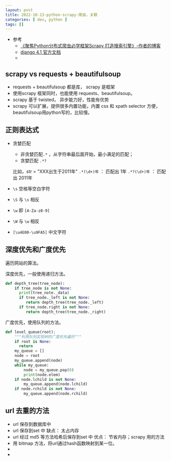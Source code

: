 ```yaml
---
layout: post
title: 2022-10-13-python-scrapy-爬虫，关联 
categories: [ dev, python ]
tags: []
---
```


* 参考
  * [《聚焦Python分布式爬虫必学框架Scrapy 打造搜索引擎》-作者的博客](http://projectsedu.com)
  * [django 4.1 官方文档](https://docs.djangoproject.com/zh-hans/4.1/)
  * []()



## scrapy vs requests + beautifulsoup

* requests + beautifulsoup 都是库， scrapy 是框架
* 使用scrapy 框架同时，也能使用 requests、beautifulsoup。
* scrapy 基于 twisted， 异步能力好，性能有优势
* scrapy 可以扩展，提供很多内置功能，内置 css 和 xpath selector 方便，beautifulsoup用python写的，比较慢。



## 正则表达式

* 贪婪匹配
    * 非贪婪匹配`.*` ，从字符串最后面开始，最小满足的匹配；
    * 贪婪匹配 `.*?`
    
    比如，str = "XXX出生于2011年"
    `.*(\d+)年` ： 匹配出 1年
    `.*?(\d+)年` ： 匹配出 2011年
    
* `\s` 空格等空白字符
* `\S` 与 `\s` 相反
* `\w` 即 `[A-Za-z0-9]`
* `\W` 与 `\w` 相反
* `[\u4E00-\u9FA5]` 中文字符


## 深度优先和广度优先

遍历网站的算法。

深度优先，一般使用递归方法。

~~~py
def depth_tree(tree_node):
    if tree_node is not None:
      print(tree_note._data)
      if tree_node._left is not None:
         return depth_tree(tree_node._left)
      if tree_node.right is not None:
         return depth_tree(tree_node._right)
~~~

广度优先，使用队列的方法。

~~~py
def level_queue(root);
    """利用队列实现树的广度优先遍历"""
    if root is None:
      return
    my_queue = []
    node = root
    my_queue.append(node)
    while my_queue:
        node = my_queue.pop(0)
        print(node.elem)
    if node.lchild is not None:
        my_queue.append(node.lchild)
    if node.rchild is not None:
        my_queue.append(node.rchild)
~~~


## url 去重的方法

* url 保存到数据库中
* url 保存到set 中
    缺点： 太占内存
* url 经过 md5 等方法哈希后保存到set 中
    优点： 节省内存；scrapy 用的方法
* 用 bitmap 方法，将url通过hash函数映射到某一位。
* 
* 














































